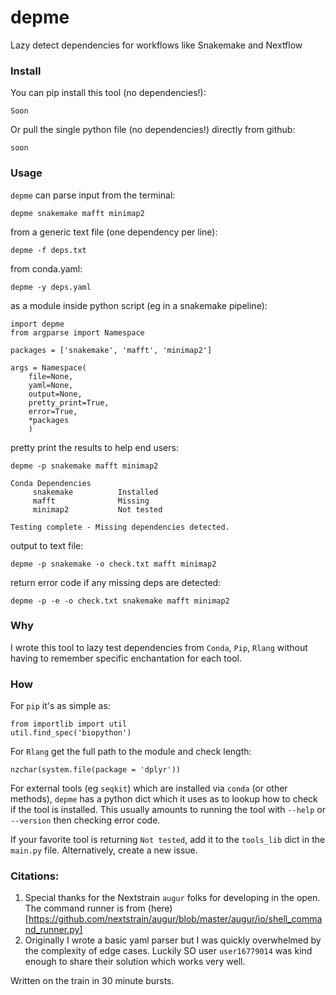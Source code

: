 # depme
Lazy detect dependencies for workflows like Snakemake and Nextflow

### Install

You can pip install this tool (no dependencies!):

```
Soon
```

Or pull the single python file (no dependencies!) directly from github:

```
soon
```

### Usage

`depme` can parse input from the terminal:

```
depme snakemake mafft minimap2
```

from a generic text file (one dependency per line):
```
depme -f deps.txt
```

from conda.yaml:
```
depme -y deps.yaml
```

as a module inside python script (eg in a snakemake pipeline):
```
import depme
from argparse import Namespace

packages = ['snakemake', 'mafft', 'minimap2']

args = Namespace(
    file=None, 
    yaml=None,
    output=None,
    pretty_print=True,
    error=True,
    *packages
    )
```

pretty print the results to help end users:
```
depme -p snakemake mafft minimap2 

Conda Dependencies
     snakemake          Installed
     mafft              Missing
     minimap2           Not tested

Testing complete - Missing dependencies detected.
```

output to text file:
```
depme -p snakemake -o check.txt mafft minimap2 
```

return error code if any missing deps are detected:
```
depme -p -e -o check.txt snakemake mafft minimap2 
```

### Why

I wrote this tool to lazy test dependencies from `Conda`, `Pip`, `Rlang` without having to remember specific enchantation for each tool.

### How

For `pip` it's as simple as:

```
from importlib import util
util.find_spec('biopython')  
```

For `Rlang` get the full path to the module and check length:
```
nzchar(system.file(package = 'dplyr'))
```

For external tools (eg `seqkit`) which are installed via `conda` (or other methods), `depme` has a python dict which it uses as to lookup how to check if the tool is installed. This usually amounts to running the tool with `--help` or `--version` then checking error code. 

If your favorite tool is returning `Not tested`, add it to the `tools_lib` dict in the `main.py` file. Alternatively, create a new issue.

### Citations:

1. Special thanks for the Nextstrain `augur` folks for developing in the open. The command runner is from (here)[https://github.com/nextstrain/augur/blob/master/augur/io/shell_command_runner.py]
2. Originally I wrote a basic yaml parser but I was quickly overwhelmed by the complexity of edge cases. Luckily SO user `user16779014` was kind enough to share their solution which works very well.

Written on the train in 30 minute bursts. 
